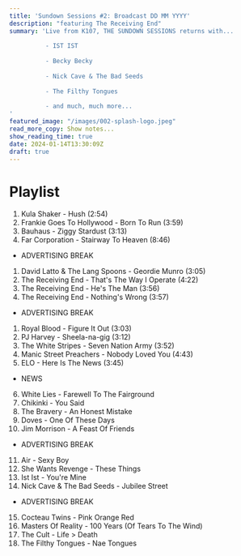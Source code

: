 ```yaml
---
title: 'Sundown Sessions #2: Broadcast DD MM YYYY'
description: "featuring The Receiving End"
summary: 'Live from K107, THE SUNDOWN SESSIONS returns with...
 
          - IST IST
                    
          - Becky Becky 
          
          - Nick Cave & The Bad Seeds
          
          - The Filthy Tongues
          
          - and much, much more...
'
featured_image: "/images/002-splash-logo.jpeg"
read_more_copy: Show notes...
show_reading_time: true
date: 2024-01-14T13:30:09Z
draft: true
---
```


# Playlist

1. Kula Shaker - Hush (2:54)
2. Frankie Goes To Hollywood - Born To Run (3:59)
3. Bauhaus - Ziggy Stardust (3:13)
4. Far Corporation - Stairway To Heaven (8:46)

- ADVERTISING BREAK

1. David Latto & The Lang Spoons - Geordie Munro (3:05)
2. The Receiving End - That's The Way I Operate (4:22)
3. The Receiving End - He's The Man (3:56)
4. The Receiving End - Nothing's Wrong (3:57)

- ADVERTISING BREAK

1. Royal Blood - Figure It Out (3:03)
2. PJ Harvey - Sheela-na-gig (3:12)
3. The White Stripes - Seven Nation Army (3:52)
4. Manic Street Preachers - Nobody Loved You (4:43)
5. ELO - Here Is The News (3:45)

- NEWS

6. White Lies - Farewell To The Fairground
7. Chikinki - You Said
8. The Bravery - An Honest Mistake
9. Doves - One Of These Days
10. Jim Morrison - A Feast Of Friends

- ADVERTISING BREAK

11. Air - Sexy Boy
12. She Wants Revenge - These Things
13. Ist Ist - You're Mine
14. Nick Cave & The Bad Seeds - Jubilee Street

- ADVERTISING BREAK

15. Cocteau Twins - Pink Orange Red
16. Masters Of Reality - 100 Years (Of Tears To The Wind)
17. The Cult - Life > Death
18. The Filthy Tongues - Nae Tongues 